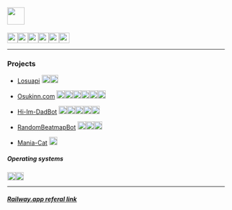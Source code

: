 # <a herf="https://github.com/LiskIsBest"><img height=40vh src="https://img.shields.io/badge/GitHub-Darien Moore-100000?style=for-the-badge&logo=github&logoColor=white"></a>

<a href="mailto:liskisbest@gmail.com"><img height=24vh src="https://img.shields.io/badge/Gmail-D14836?style=for-the-badge&logo=gmail&logoColor=white"></a><img height=24vh src="https://img.shields.io/badge/Lisk%236969-7289DA?style=for-the-badge&logo=discord&logoColor=white"><a href="https://www.linkedin.com/in/darien-moore-280692225/"><img height=24vh src="https://img.shields.io/badge/LinkedIn-0077B5?style=for-the-badge&logo=linkedin&logoColor=white"></a><a href="https://www.twitch.tv/liskisbetter"><img height=24vh src="https://img.shields.io/badge/Twitch-9146FF?style=for-the-badge&logo=twitch&logoColor=white"></a><a href="https://www.youtube.com/@lisk"><img height=24vh src="https://img.shields.io/badge/YouTube-FF0000?style=for-the-badge&logo=youtube&logoColor=white"></a><a href="https://osu.ppy.sh/users/12687897"><img height=24vh src="https://img.shields.io/badge/Osu-ff66aa?style=for-the-badge&logo=Osu&logoColor=white"></a>

---

### Projects

- [Losuapi](https://github.com/LiskIsBest/Losuapi) <img height=19vh src="https://img.shields.io/badge/Python-3776AB?style=for-the-badge&logo=python&logoColor=white"><img height=19vh src="https://img.shields.io/badge/Osu api-ff66aa?style=for-the-badge&logo=Osu&logoColor=white">

- [Osukinn.com](https://github.com/LiskIsBest/Osukinn) <img height=19vh src="https://img.shields.io/badge/Python-3776AB?style=for-the-badge&logo=python&logoColor=white"><img height=19vh src="https://img.shields.io/badge/Fastapi-009485?style=for-the-badge&logo=fastapi&logoColor=white"><img height=19vh src="https://img.shields.io/badge/Svelte-4A4A55?style=for-the-badge&logo=svelte&logoColor=FF3E00"><img height=19vh src="https://img.shields.io/badge/Bootstrap-563D7C?style=for-the-badge&logo=bootstrap&logoColor=white"><img height=19vh src="https://img.shields.io/badge/MongoDB-4EA94B?style=for-the-badge&logo=mongodb&logoColor=white"><img height=19vh src="https://img.shields.io/badge/Railway-2C0A5C?style=for-the-badge&logo=railway&logoColor=white">

- [Hi-Im-DadBot]() <img height=19vh src="https://img.shields.io/badge/Node.js-43853D?style=for-the-badge&logo=node.js&logoColor=white"><img height=19vh src="https://img.shields.io/badge/Discord.js-7289DA?style=for-the-badge&logo=discord&logoColor=white"><img height=19vh src="https://img.shields.io/badge/JavaScript-323330?style=for-the-badge&logo=javascript&logoColor=F7DF1E"><img height=19vh src="https://img.shields.io/badge/MySQL-005C84?style=for-the-badge&logo=mysql&logoColor=F29111"><img height=19vh src="https://img.shields.io/badge/Railway-2C0A5C?style=for-the-badge&logo=railway&logoColor=white">

- [RandomBeatmapBot]() <img height=19vh src="https://img.shields.io/badge/Python-3776AB?style=for-the-badge&logo=python&logoColor=white"><img height=19vh src="https://img.shields.io/badge/Pycord-7289DA?style=for-the-badge&logo=discord&logoColor=white"><img height=19vh src="https://img.shields.io/badge/Railway-2C0A5C?style=for-the-badge&logo=railway&logoColor=white">

- [Mania-Cat]() <img height=19vh src="https://img.shields.io/badge/Python-3776AB?style=for-the-badge&logo=python&logoColor=white">

##### Operating systems

<img height=19vh src="https://img.shields.io/badge/manjaro-35BF5C?style=for-the-badge&logo=manjaro&logoColor=white"><img height=19vh src="https://img.shields.io/badge/Windows 11-0078D6?style=for-the-badge&logo=windows&logoColor=white">

---

##### [Railway.app referal link](https://railway.app?referralCode=YAPFrw)
